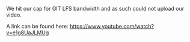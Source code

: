 We hit our cap for GIT LFS bandwidth and as such could not upload our video.

A link can be found here: https://www.youtube.com/watch?v=e1g8UaJLMUg
